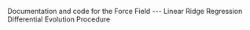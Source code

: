 Documentation and code for the Force Field --- Linear Ridge Regression Differential Evolution Procedure
